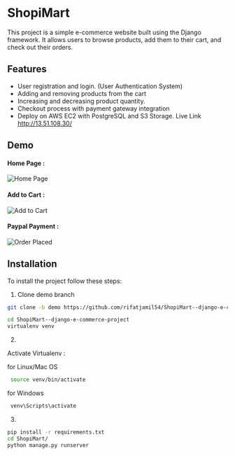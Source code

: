 
# ShopiMart
This project is a simple e-commerce website built using the Django framework. It allows users to browse products, add them to their cart, and check out their orders. 
## Features

- User registration and login. (User Authentication System)
- Adding and removing products from the cart
- Increasing and decreasing product quantity.
- Checkout process with payment gateway integration
- Deploy on AWS EC2 with PostgreSQL and S3 Storage. Live Link http://13.51.108.30/



## Demo

#### Home Page :
![Home Page](https://raw.githubusercontent.com/rifatjamil54/ShopiMart--django-e-commerce-project/main/demo/Screenshot%20from%202023-04-27%2009-29-26.png)
#### Add to Cart :
![Add to Cart](https://github.com/rifatjamil54/ShopiMart--django-e-commerce-project/blob/main/demo/add_to_cart.gif)
#### Paypal Payment :
![Order Placed](https://github.com/rifatjamil54/ShopiMart--django-e-commerce-project/blob/main/demo/payment.gif)



## Installation

To install the project follow these steps:

1. Clone demo branch

 ```bash
git clone -b demo https://github.com/rifatjamil54/ShopiMart--django-e-commerce-project.git
```
```bash
cd ShopiMart--django-e-commerce-project
virtualenv venv
```
2.
Activate Virtualenv :

for Linux/Mac OS
```bash
 source venv/bin/activate
 ```  
 
for Windows

```bash
 venv\Scripts\activate

```

3.
```bash
pip install -r requirements.txt
cd ShopiMart/
python manage.py runserver

```



